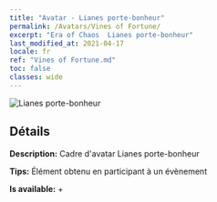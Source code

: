 ```yaml
---
title: "Avatar - Lianes porte-bonheur"
permalink: /Avatars/Vines of Fortune/
excerpt: "Era of Chaos  Lianes porte-bonheur"
last_modified_at: 2021-04-17
locale: fr
ref: "Vines of Fortune.md"
toc: false
classes: wide
---
```

 ![Lianes porte-bonheur](/images/a/avatarFrame_92.png)

## Détails

 **Description:** Cadre d'avatar Lianes porte-bonheur 

 **Tips:** Élément obtenu en participant à un évènement 

 **Is available:**  + 

